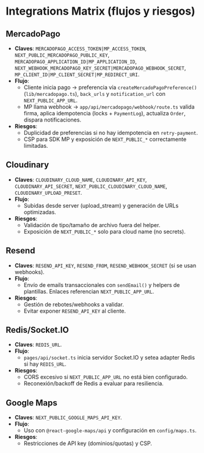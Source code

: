 # Integrations Matrix (flujos y riesgos)

## MercadoPago

- **Claves**: `MERCADOPAGO_ACCESS_TOKEN|MP_ACCESS_TOKEN`, `NEXT_PUBLIC_MERCADOPAGO_PUBLIC_KEY`, `MERCADOPAGO_APPLICATION_ID|MP_APPLICATION_ID`, `NEXT_WEBHOOK_MERCADOPAGO_KEY_SECRET|MERCADOPAGO_WEBHOOK_SECRET`, `MP_CLIENT_ID|MP_CLIENT_SECRET|MP_REDIRECT_URI`.
- **Flujo**:
  - Cliente inicia pago → preferencia vía `createMercadoPagoPreference()` (`lib/mercadopago.ts`), `back_urls` y `notification_url` con `NEXT_PUBLIC_APP_URL`.
  - MP llama webhook → `app/api/mercadopago/webhook/route.ts` valida firma, aplica idempotencia (locks + `PaymentLog`), actualiza `Order`, dispara notificaciones.
- **Riesgos**:
  - Duplicidad de preferencias si no hay idempotencia en `retry-payment`.
  - CSP para SDK MP y exposición de `NEXT_PUBLIC_*` correctamente limitadas.

## Cloudinary

- **Claves**: `CLOUDINARY_CLOUD_NAME`, `CLOUDINARY_API_KEY`, `CLOUDINARY_API_SECRET`, `NEXT_PUBLIC_CLOUDINARY_CLOUD_NAME`, `CLOUDINARY_UPLOAD_PRESET`.
- **Flujo**:
  - Subidas desde server (upload_stream) y generación de URLs optimizadas.
- **Riesgos**:
  - Validación de tipo/tamaño de archivo fuera del helper.
  - Exposición de `NEXT_PUBLIC_*` solo para cloud name (no secrets).

## Resend

- **Claves**: `RESEND_API_KEY`, `RESEND_FROM`, `RESEND_WEBHOOK_SECRET` (si se usan webhooks).
- **Flujo**:
  - Envío de emails transaccionales con `sendEmail()` y helpers de plantillas. Enlaces referencian `NEXT_PUBLIC_APP_URL`.
- **Riesgos**:
  - Gestión de rebotes/webhooks a validar.
  - Evitar exponer `RESEND_API_KEY` al cliente.

## Redis/Socket.IO

- **Claves**: `REDIS_URL`.
- **Flujo**:
  - `pages/api/socket.ts` inicia servidor Socket.IO y setea adapter Redis si hay `REDIS_URL`.
- **Riesgos**:
  - CORS excesivo si `NEXT_PUBLIC_APP_URL` no está bien configurado.
  - Reconexión/backoff de Redis a evaluar para resiliencia.

## Google Maps

- **Claves**: `NEXT_PUBLIC_GOOGLE_MAPS_API_KEY`.
- **Flujo**:
  - Uso con `@react-google-maps/api` y configuración en `config/maps.ts`.
- **Riesgos**:
  - Restricciones de API key (dominios/quotas) y CSP.
